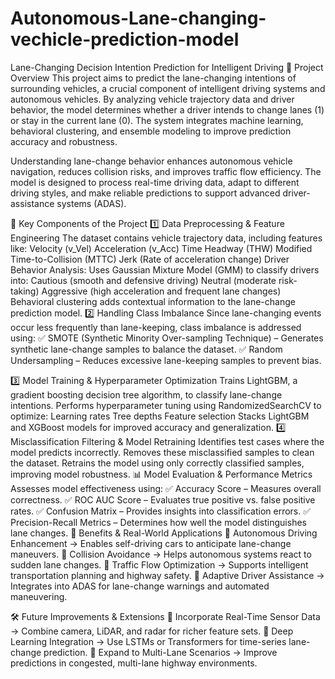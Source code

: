 # Autonomous-Lane-changing-vechicle-prediction-model
Lane-Changing Decision Intention Prediction for Intelligent Driving
📌 Project Overview
This project aims to predict the lane-changing intentions of surrounding vehicles, a crucial component of intelligent driving systems and autonomous vehicles. By analyzing vehicle trajectory data and driver behavior, the model determines whether a driver intends to change lanes (1) or stay in the current lane (0). The system integrates machine learning, behavioral clustering, and ensemble modeling to improve prediction accuracy and robustness.

Understanding lane-change behavior enhances autonomous vehicle navigation, reduces collision risks, and improves traffic flow efficiency. The model is designed to process real-time driving data, adapt to different driving styles, and make reliable predictions to support advanced driver-assistance systems (ADAS).

🚗 Key Components of the Project
1️⃣ Data Preprocessing & Feature Engineering
The dataset contains vehicle trajectory data, including features like:
Velocity (v_Vel)
Acceleration (v_Acc)
Time Headway (THW)
Modified Time-to-Collision (MTTC)
Jerk (Rate of acceleration change)
Driver Behavior Analysis:
Uses Gaussian Mixture Model (GMM) to classify drivers into:
Cautious (smooth and defensive driving)
Neutral (moderate risk-taking)
Aggressive (high acceleration and frequent lane changes)
Behavioral clustering adds contextual information to the lane-change prediction model.
2️⃣ Handling Class Imbalance
Since lane-changing events occur less frequently than lane-keeping, class imbalance is addressed using:
✅ SMOTE (Synthetic Minority Over-sampling Technique) – Generates synthetic lane-change samples to balance the dataset.
✅ Random Undersampling – Reduces excessive lane-keeping samples to prevent bias.

3️⃣ Model Training & Hyperparameter Optimization
Trains LightGBM, a gradient boosting decision tree algorithm, to classify lane-change intentions.
Performs hyperparameter tuning using RandomizedSearchCV to optimize:
Learning rates
Tree depths
Feature selection
Stacks LightGBM and XGBoost models for improved accuracy and generalization.
4️⃣ Misclassification Filtering & Model Retraining
Identifies test cases where the model predicts incorrectly.
Removes these misclassified samples to clean the dataset.
Retrains the model using only correctly classified samples, improving model robustness.
📊 Model Evaluation & Performance Metrics
Assesses model effectiveness using:
✅ Accuracy Score – Measures overall correctness.
✅ ROC AUC Score – Evaluates true positive vs. false positive rates.
✅ Confusion Matrix – Provides insights into classification errors.
✅ Precision-Recall Metrics – Determines how well the model distinguishes lane changes.
🎯 Benefits & Real-World Applications
🚀 Autonomous Driving Enhancement → Enables self-driving cars to anticipate lane-change maneuvers.
🚀 Collision Avoidance → Helps autonomous systems react to sudden lane changes.
🚀 Traffic Flow Optimization → Supports intelligent transportation planning and highway safety.
🚀 Adaptive Driver Assistance → Integrates into ADAS for lane-change warnings and automated maneuvering.

🛠 Future Improvements & Extensions
🔹 Incorporate Real-Time Sensor Data → Combine camera, LiDAR, and radar for richer feature sets.
🔹 Deep Learning Integration → Use LSTMs or Transformers for time-series lane-change prediction.
🔹 Expand to Multi-Lane Scenarios → Improve predictions in congested, multi-lane highway environments.

